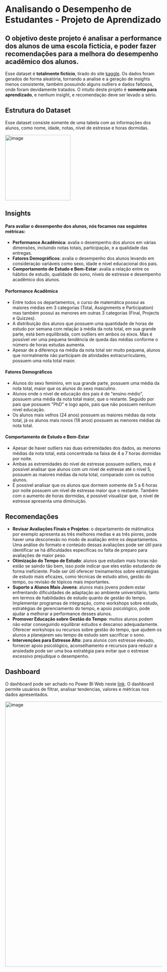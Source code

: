 # Analisando o Desempenho de Estudantes - Projeto de Aprendizado
## O objetivo deste projeto é analisar a performance dos alunos de uma escola fictícia, e poder fazer recomendações para a melhora do desempenho acadêmico dos alunos.

Esse dataset é **totalmente fictício**, tirado do site [kaggle](https://www.kaggle.com/). Os dados foram gerados de forma aleatória, tornando a analise e a geração de insights menos consistente, também possuindo alguns outliers e dados faltosos, onde foram devidamente tratados. O intuito deste projeto é **somente para aprendizado**, e nenhum insight, e recomendação deve ser levado a sério.

## Estrutura do Dataset
Esse dataset consiste somente de uma tabela com as informações dos alunos, como nome, idade, notas, nível de estresse e horas dormidas.

<img width="210" alt="image" src="https://github.com/user-attachments/assets/de8db9dd-7685-4093-b455-aa6a9d84f706">

## Insights
#### Para avaliar o desempenho dos alunos, nós focamos nas seguintes métricas:
- **Performance Acadêmica**:  avalia o desempenho dos alunos em várias dimensões, incluindo notas totais, participação, e a qualidade das entregas.
- **Fatores Demográficos**: avalia o desempenho dos alunos levando em consideração variáveis como sexo, idade e nível educacional dos pais.
- **Comportamento de Estudo e Bem-Estar**: avalia a relação entre os hábitos de estudo, qualidade do sono, níveis de estresse e desempenho acadêmico dos alunos.

#### Performance Acadêmica
- Entre todos os departamentos, o curso de matemática possui as maiores médias em 3 categorias (Total, Assignments e Participation) mas também possui as menores em outras 3 categorias (Final, Projects e Quizzes).
- A distribuição dos alunos que possuem uma quantidade de horas de estudo por semana com relação à média da nota total, em sua grande parte, está bem equilibrada, com outliers em ambos os eixos. Mas é possível ver uma pequena tendência de queda das médias conforme o número de horas estudas aumenta.
- Apesar de a diferença na média da nota total ser muito pequena, alunos que normalmente não participam de atividades extracurriculares, possuem uma nota total maior.
  
#### Fatores Demográficos
- Alunos do sexo feminino, em sua grande parte, possuem uma média da nota total, maior que os alunos do sexo masculino.
- Alunos onde o nível de educação dos pais é de "ensino médio", possuem uma média da nota total maior, que o restante. Seguido por pais que possuem "PhD" e logo após, pais que não possuem nenhum nível educação.
- Os alunos mais velhos (24 anos) possuem as maiores médias da nota total, já os alunos mais novos (18 anos) possuem as menores médias da nota total.

#### Comportamento de Estudo e Bem-Estar
- Apesar de haver outliers nas duas extremidades dos dados, as menores médias da nota total, está concentrada na faixa de 4 a 7 horas dormidas por noite.
- Ambas as extremidades do nível de estresse possuem outliers, mas é possível analisar que alunos com um nível de estresse até o nível 5, possuem as maiores médias da nota total, comparado com os outros alunos.
- É possível analisar que os alunos que dormem somente de 5 a 6 horas por noite possuem um nível de estresse maior que o restante. Também com o aumento de horas dormidas, é possível visualizar que, o nível de estresse apresenta uma diminuição.

## Recomendações
- **Revisar Avaliações Finais e Projetos**: o departamento de mátimatica por exemplo apresenta as três melhores medias e as três piores, pode haver uma desconexão no modo de avaliação entre os departamentos. Uma análise do formato e conteúdo dessas avaliações pode ser útil para identificar se há dificuldades específicas ou falta de preparo para avaliações de maior peso.
- **Otimização do Tempo de Estudo**: alunos que estudam mais horas não estão se saindo tão bem, isso pode indicar que eles estão estudando de forma ineficiente. Pode ser útil oferecer treinamentos sobre estratégias de estudo mais eficazes, como técnicas de estudo ativo, gestão do tempo, ou revisão de tópicos mais importantes.
- **Suporte a Alunos Mais Jovens**: alunos mais jovens podem estar enfrentando dificuldades de adaptação ao ambiente universitário, tanto em termos de habilidades de estudo quanto de gestão do tempo. Implementar programas de integração, como workshops sobre estudo, estratégias de gerenciamento do tempo, e apoio psicológico, pode ajudar a melhorar a performance desses alunos.
- **Promover Educação sobre Gestão do Tempo**: muitos alunos podem não estar conseguindo equilibrar estudos e descanso adequadamente. Oferecer workshops ou recursos sobre gestão do tempo, que ajudem os alunos a planejarem seu tempo de estudo sem sacrificar o sono.
- **Intervenções para Estresse Alto**: para alunos com estresse elevado, fornecer apoio psicológico, aconselhamento e recursos para reduzir a ansiedade pode ser uma boa estratégia para evitar que o estresse excessivo prejudique o desempenho.

## Dashboard
O dashboard pode ser achado no Power BI Web neste [link](https://app.powerbi.com/view?r=eyJrIjoiNTAzOGUzMTQtZGE0ZS00NTc0LTgxNzgtNTA4OTdmMmFmNzU1IiwidCI6ImQwYzY5OGQ0LWU0ZWEtNGVlOS1hNzlkLWYyZDdhNzgzOTljOCJ9). O dashboard permite usuários de filtrar, analisar tendencias, valores e métricas nos dados apresentados.

<img width="850" alt="image" src="https://github.com/user-attachments/assets/c7d7a593-7470-4603-97cd-80f265978bcf">


